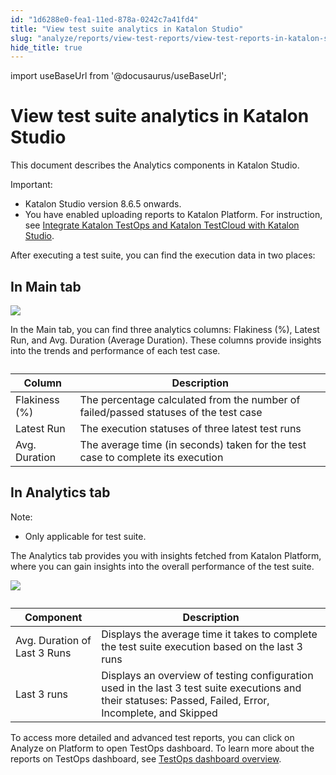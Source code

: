 ```yaml
---
id: "1d6288e0-fea1-11ed-878a-0242c7a41fd4"
title: "View test suite analytics in Katalon Studio"
slug: "analyze/reports/view-test-reports/view-test-reports-in-katalon-studio/view-test-suite-analytics-in-katalon-studio"
hide_title: true
---
```

import useBaseUrl from '@docusaurus/useBaseUrl';


# <a id="concept-8585" class="anchor_top_offset"/><a id="ariaid-title1" class="anchor_top_offset"/>View test suite analytics in Katalon Studio

<p xmlns="http://www.w3.org/1999/xhtml" className="shortdesc">This document describes the Analytics components in <span className="ph">Katalon Studio</span>.</p> 
<div xmlns="http://www.w3.org/1999/xhtml" className="p"><div className="note important note_important"><span className="note__title">Important:</span> <ul className="ul"><li className="li"><span className="ph">Katalon Studio</span> version 8.6.5 onwards.</li><li className="li">You have enabled uploading reports to Katalon Platform. For instruction, see <a className="xref" href="/docs/get-started/set-up-your-workspace/integrate-katalon-testops-and-katalon-testcloud-with-katalon-studio">Integrate Katalon TestOps and Katalon TestCloud with Katalon Studio</a>.</li></ul></div>After executing a test suite, you can find the execution data in two places:</div>

## In  Main tab

<p xmlns="http://www.w3.org/1999/xhtml" className="p"><img className="image" width={600} src={useBaseUrl("/95e7c170-22b2-11ed-9930-0242fe3e4a3f.png")} /></p> 
<p xmlns="http://www.w3.org/1999/xhtml" className="p">In the <span className="ph uicontrol">Main</span> tab, you can find three analytics columns: <span className="ph uicontrol">Flakiness (%)</span>, <span className="ph uicontrol">Latest Run</span>, and <span className="ph uicontrol">Avg. Duration</span> (Average Duration). These columns provide  insights into the trends and performance of each test case.</p> 
<div xmlns="http://www.w3.org/1999/xhtml" className="p"><table className="table anchor_top_offset" id="concept-8585__d7d329ec-fc8a-4b14-b6ed-e2bdd3a9fb8f"><caption /><colgroup><col style={{width: '50%'}} /><col style={{width: '50%'}} /></colgroup><thead className="thead"><tr className><th className="entry anchor_top_offset" id="concept-8585__d7d329ec-fc8a-4b14-b6ed-e2bdd3a9fb8f__entry__1">Column</th><th className="entry anchor_top_offset" id="concept-8585__d7d329ec-fc8a-4b14-b6ed-e2bdd3a9fb8f__entry__2">Description</th></tr></thead><tbody className="tbody"><tr className><td className="entry" headers="concept-8585__d7d329ec-fc8a-4b14-b6ed-e2bdd3a9fb8f__entry__1 concept-8585__d7d329ec-fc8a-4b14-b6ed-e2bdd3a9fb8f__entry__2 "><span className="ph uicontrol">Flakiness (%)</span></td><td className="entry" headers="concept-8585__d7d329ec-fc8a-4b14-b6ed-e2bdd3a9fb8f__entry__1 concept-8585__d7d329ec-fc8a-4b14-b6ed-e2bdd3a9fb8f__entry__2 ">The percentage calculated from the number of failed/passed statuses of the test case </td></tr><tr className><td className="entry" headers="concept-8585__d7d329ec-fc8a-4b14-b6ed-e2bdd3a9fb8f__entry__1 concept-8585__d7d329ec-fc8a-4b14-b6ed-e2bdd3a9fb8f__entry__2 "><span className="ph uicontrol">Latest Run</span></td><td className="entry" headers="concept-8585__d7d329ec-fc8a-4b14-b6ed-e2bdd3a9fb8f__entry__1 concept-8585__d7d329ec-fc8a-4b14-b6ed-e2bdd3a9fb8f__entry__2 ">The execution statuses of  three latest test runs</td></tr><tr className><td className="entry" headers="concept-8585__d7d329ec-fc8a-4b14-b6ed-e2bdd3a9fb8f__entry__1 concept-8585__d7d329ec-fc8a-4b14-b6ed-e2bdd3a9fb8f__entry__2 "><span className="ph uicontrol">Avg. Duration</span></td><td className="entry" headers="concept-8585__d7d329ec-fc8a-4b14-b6ed-e2bdd3a9fb8f__entry__1 concept-8585__d7d329ec-fc8a-4b14-b6ed-e2bdd3a9fb8f__entry__2 ">The average time (in seconds) taken for the test case to complete its execution</td></tr></tbody></table></div>

## In  Analytics tab

<div xmlns="http://www.w3.org/1999/xhtml" className="note note note_note"><span className="note__title">Note:</span> <ul className="ul"><li className="li">Only applicable for test suite.</li></ul></div>
<p xmlns="http://www.w3.org/1999/xhtml" className="p">The <span className="ph uicontrol">Analytics tab</span> provides you with  insights fetched from <span className="ph">Katalon Platform</span>, where you can gain insights into the overall performance of the test suite.</p> 
<p xmlns="http://www.w3.org/1999/xhtml" className="p"><img className="image" width={600} src={useBaseUrl("/4462fd30-faeb-11ed-878a-0242c7a41fd4.png")} /></p> 
<div xmlns="http://www.w3.org/1999/xhtml" className="p"><table className="table anchor_top_offset" id="concept-8585__1129bf3d-3fa8-4f36-9f1f-8d75c64f4fab"><caption /><colgroup><col style={{width: '50%'}} /><col style={{width: '50%'}} /></colgroup><thead className="thead"><tr className><th className="entry anchor_top_offset" id="concept-8585__1129bf3d-3fa8-4f36-9f1f-8d75c64f4fab__entry__1">Component</th><th className="entry anchor_top_offset" id="concept-8585__1129bf3d-3fa8-4f36-9f1f-8d75c64f4fab__entry__2">Description</th></tr></thead><tbody className="tbody"><tr className><td className="entry" headers="concept-8585__1129bf3d-3fa8-4f36-9f1f-8d75c64f4fab__entry__1 concept-8585__1129bf3d-3fa8-4f36-9f1f-8d75c64f4fab__entry__2 "><span className="ph uicontrol">Avg. Duration of Last 3 Runs</span></td><td className="entry" headers="concept-8585__1129bf3d-3fa8-4f36-9f1f-8d75c64f4fab__entry__1 concept-8585__1129bf3d-3fa8-4f36-9f1f-8d75c64f4fab__entry__2 ">Displays the average time it takes to complete the test suite execution based on the last 3 runs</td></tr><tr className><td className="entry" headers="concept-8585__1129bf3d-3fa8-4f36-9f1f-8d75c64f4fab__entry__1 concept-8585__1129bf3d-3fa8-4f36-9f1f-8d75c64f4fab__entry__2 "><span className="ph uicontrol">Last 3 runs</span></td><td className="entry" headers="concept-8585__1129bf3d-3fa8-4f36-9f1f-8d75c64f4fab__entry__1 concept-8585__1129bf3d-3fa8-4f36-9f1f-8d75c64f4fab__entry__2 ">Displays an overview of testing configuration  used in the last 3 test suite executions and their statuses: Passed, Failed, Error, Incomplete, and Skipped</td></tr></tbody></table></div>
<p xmlns="http://www.w3.org/1999/xhtml" className="p">To access more detailed and advanced test reports, you can click on  <span className="ph uicontrol">Analyze on Platform</span> to open  <span className="ph">TestOps</span> dashboard. To learn more about the reports  on <span className="ph">TestOps</span> dashboard, see <a className="xref" href="/docs/analyze/reports/view-test-reports/view-test-reports-in-katalon-testops/view-testops-dashboard/testops-dashboard-overview">TestOps dashboard overview</a>.</p> 
